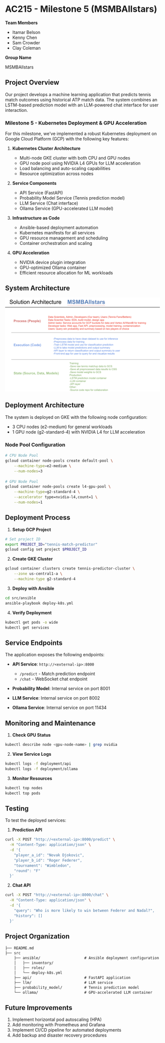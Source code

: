 # AC215 - Milestone 5 (MSMBAllstars)

**Team Members**

- Itamar Belson
- Kenny Chen
- Sam Crowder
- Clay Coleman

**Group Name**

MSMBAllstars

## Project Overview

Our project develops a machine learning application that predicts tennis match outcomes using historical ATP match data. The system combines an LSTM-based prediction model with an LLM-powered chat interface for user interaction.

### Milestone 5 - Kubernetes Deployment & GPU Acceleration

For this milestone, we've implemented a robust Kubernetes deployment on Google Cloud Platform (GCP) with the following key features:

1. **Kubernetes Cluster Architecture**

   - Multi-node GKE cluster with both CPU and GPU nodes
   - GPU node pool using NVIDIA L4 GPUs for LLM acceleration
   - Load balancing and auto-scaling capabilities
   - Resource optimization across nodes

2. **Service Components**

   - API Service (FastAPI)
   - Probability Model Service (Tennis prediction model)
   - LLM Service (Chat interface)
   - Ollama Service (GPU-accelerated LLM model)

3. **Infrastructure as Code**

   - Ansible-based deployment automation
   - Kubernetes manifests for all services
   - GPU resource management and scheduling
   - Container orchestration and scaling

4. **GPU Acceleration**
   - NVIDIA device plugin integration
   - GPU-optimized Ollama container
   - Efficient resource allocation for ML workloads

## System Architecture

![System Overview](deliverables/diagrams/solution_architecture.png)

## Deployment Architecture

The system is deployed on GKE with the following node configuration:

- 3 CPU nodes (e2-medium) for general workloads
- 1 GPU node (g2-standard-4) with NVIDIA L4 for LLM acceleration

### Node Pool Configuration

```bash
# CPU Node Pool
gcloud container node-pools create default-pool \
    --machine-type=e2-medium \
    --num-nodes=3

# GPU Node Pool
gcloud container node-pools create l4-gpu-pool \
    --machine-type=g2-standard-4 \
    --accelerator type=nvidia-l4,count=1 \
    --num-nodes=1
```

## Deployment Process

1. **Setup GCP Project**

```bash
# Set project ID
export PROJECT_ID="tennis-match-predictor"
gcloud config set project $PROJECT_ID
```

2. **Create GKE Cluster**

```bash
gcloud container clusters create tennis-predictor-cluster \
    --zone us-central1-a \
    --machine-type g2-standard-4
```

3. **Deploy with Ansible**

```bash
cd src/ansible
ansible-playbook deploy-k8s.yml
```

4. **Verify Deployment**

```bash
kubectl get pods -o wide
kubectl get services
```

## Service Endpoints

The application exposes the following endpoints:

- **API Service**: `http://<external-ip>:8000`

  - `/predict` - Match prediction endpoint
  - `/chat` - WebSocket chat endpoint

- **Probability Model**: Internal service on port 8001
- **LLM Service**: Internal service on port 8002
- **Ollama Service**: Internal service on port 11434

## Monitoring and Maintenance

1. **Check GPU Status**

```bash
kubectl describe node <gpu-node-name> | grep nvidia
```

2. **View Service Logs**

```bash
kubectl logs -f deployment/api
kubectl logs -f deployment/ollama
```

3. **Monitor Resources**

```bash
kubectl top nodes
kubectl top pods
```

## Testing

To test the deployed services:

1. **Prediction API**

```bash
curl -X POST "http://<external-ip>:8000/predict" \
  -H "Content-Type: application/json" \
  -d '{
    "player_a_id": "Novak Djokovic",
    "player_b_id": "Roger Federer",
    "tournament": "Wimbledon",
    "round": "F"
  }'
```

2. **Chat API**

```bash
curl -X POST "http://<external-ip>:8000/chat" \
  -H "Content-Type: application/json" \
  -d '{
    "query": "Who is more likely to win between Federer and Nadal?",
    "history": []
  }'
```

## Project Organization

    ├── README.md
    ├── src
        ├── ansible/                    # Ansible deployment configuration
        │   ├── inventory/
        │   ├── roles/
        │   └── deploy-k8s.yml
        ├── api/                        # FastAPI application
        ├── llm/                        # LLM service
        ├── probability_model/          # Tennis prediction model
        └── ollama/                     # GPU-accelerated LLM container

## Future Improvements

1. Implement horizontal pod autoscaling (HPA)
2. Add monitoring with Prometheus and Grafana
3. Implement CI/CD pipeline for automated deployments
4. Add backup and disaster recovery procedures
